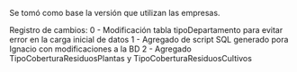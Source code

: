 Se tomó como base la versión que utilizan las empresas.

Registro de cambios:
0 - Modificación tabla tipoDepartamento para evitar error en la carga inicial de datos
1 - Agregado de script SQL generado pora Ignacio con modificaciones a la BD
2 - Agregado TipoCoberturaResiduosPlantas y TipoCoberturaResiduosCultivos 